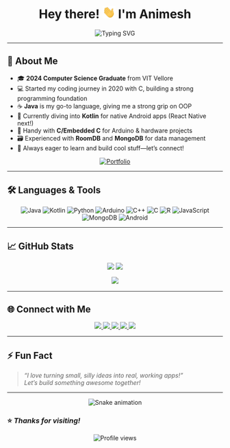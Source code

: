 <!-- Profile Header with animated waving hand -->
<h1 align="center">
  Hey there! <img src="https://raw.githubusercontent.com/ABSphreak/ABSphreak/master/gifs/Hi.gif" width="30px"> I'm Animesh
</h1>

<p align="center">
  <img src="https://readme-typing-svg.demolab.com?font=Fira+Code&weight=700&size=24&pause=1000&color=F7971E&center=true&vCenter=true&width=435&lines=Computer+Science+Graduate+%7C+Android+Enthusiast;Passionate+about+Coding+and+Tech;Always+Learning+%F0%9F%92%AF" alt="Typing SVG" />
</p>

---

## 🚀 About Me

- 🎓 **2024 Computer Science Graduate** from VIT Vellore
- 💻 Started my coding journey in 2020 with C, building a strong programming foundation
- ☕ **Java** is my go-to language, giving me a strong grip on OOP
- 📱 Currently diving into **Kotlin** for native Android apps (React Native next!)
- 🤖 Handy with **C/Embedded C** for Arduino & hardware projects
- 🗃️ Experienced with **RoomDB** and **MongoDB** for data management
- 🌱 Always eager to learn and build cool stuff—let’s connect!

<p align="center">
  <a href="https://underdog-7k7.github.io/Portfolio-Website/" target="_blank">
    <img src="https://img.shields.io/badge/Portfolio-Click%20Here-orange?style=for-the-badge&logo=google-chrome" alt="Portfolio"/>
  </a>
</p>

---

## 🛠️ Languages & Tools

<p align="center">
  <img src="https://cdn.jsdelivr.net/gh/devicons/devicon/icons/java/java-original.svg" height="40" alt="Java"/>
  <img src="https://cdn.jsdelivr.net/gh/devicons/devicon/icons/kotlin/kotlin-original.svg" height="40" alt="Kotlin"/>
  <img src="https://cdn.jsdelivr.net/gh/devicons/devicon/icons/python/python-original.svg" height="40" alt="Python"/>
  <img src="https://cdn.jsdelivr.net/gh/devicons/devicon/icons/arduino/arduino-original.svg" height="40" alt="Arduino"/>
  <img src="https://cdn.jsdelivr.net/gh/devicons/devicon/icons/cplusplus/cplusplus-original.svg" height="40" alt="C++"/>
  <img src="https://cdn.jsdelivr.net/gh/devicons/devicon/icons/c/c-original.svg" height="40" alt="C"/>
  <img src="https://cdn.jsdelivr.net/gh/devicons/devicon/icons/r/r-original.svg" height="40" alt="R"/>
  <img src="https://cdn.simpleicons.org/javascript/F7DF1E" height="40" alt="JavaScript"/>
  <img src="https://cdn.jsdelivr.net/gh/devicons/devicon/icons/mongodb/mongodb-original.svg" height="40" alt="MongoDB"/>
  <img src="https://cdn.jsdelivr.net/gh/devicons/devicon/icons/android/android-original.svg" height="40" alt="Android"/>
</p>

---

## 📈 GitHub Stats

<p align="center">
  <img src="https://github-readme-stats.vercel.app/api?username=underdog-7k7&show_icons=true&theme=tokyonight&hide_border=true&count_private=true" height="160"/>
  <img src="https://streak-stats.demolab.com?user=underdog-7k7&theme=tokyonight&hide_border=true&date_format=M%20j%5B%2C%20Y%5D" height="160"/>
</p>

<p align="center">
  <img src="https://github-readme-activity-graph.vercel.app/graph?username=underdog-7k7&theme=react-dark&area=true&hide_border=true" height="250"/>
</p>

---

## 🌐 Connect with Me

<p align="center">
  <a href="https://www.linkedin.com/" target="_blank">
    <img src="https://img.shields.io/badge/LinkedIn-0077B5?style=for-the-badge&logo=linkedin&logoColor=white"/>
  </a>
  <a href="mailto:your.email@gmail.com" target="_blank">
    <img src="https://img.shields.io/badge/Gmail-D14836?style=for-the-badge&logo=gmail&logoColor=white"/>
  </a>
  <a href="https://facebook.com/" target="_blank">
    <img src="https://img.shields.io/badge/Facebook-1877F2?style=for-the-badge&logo=facebook&logoColor=white"/>
  </a>
  <a href="https://medium.com/" target="_blank">
    <img src="https://img.shields.io/badge/Medium-12100E?style=for-the-badge&logo=medium&logoColor=white"/>
  </a>
  <a href="https://instagram.com/" target="_blank">
    <img src="https://img.shields.io/badge/Instagram-E4405F?style=for-the-badge&logo=instagram&logoColor=white"/>
  </a>
</p>

---

## ⚡ Fun Fact

> *“I love turning small, silly ideas into real, working apps!”*  
> *Let’s build something awesome together!*

---

<p align="center">
  <img src="https://raw.githubusercontent.com/underdog-7k7/underdog-7k7/output/snake.svg" alt="Snake animation" />
</p>

### ⭐️ _Thanks for visiting!_  
<p align="center">
  <img src="https://komarev.com/ghpvc/?username=underdog-7k7&style=flat-square&color=blue" alt="Profile views"/>
</p>
